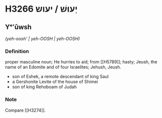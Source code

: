 # H3266 יְעוּשׁ / יעוש

## Yᵉʻûwsh

_(yeh-oosh' | yeh-OOSH | yeh-OOSH)_

### Definition

proper masculine noun; He hurries to aid; from [[H5789]]; hasty; Jeush, the name of an Edomite and of four Israelites; Jehush, Jeush.

- son of Eshek, a remote descendant of king Saul
- a Gershonite Levite of the house of Shimei
- son of king Rehoboam of Judah


### Note

Compare [[H3274]].

